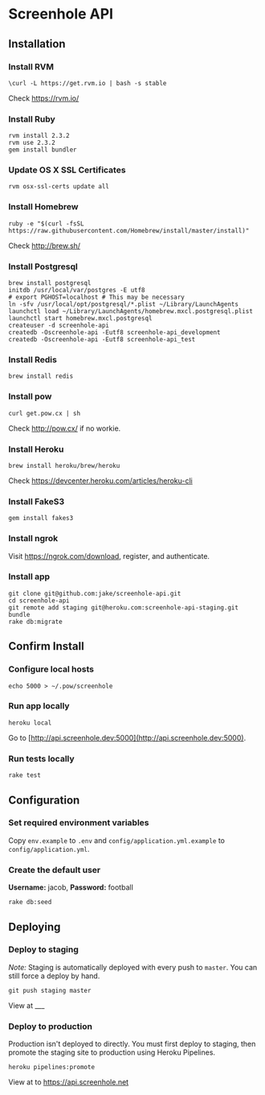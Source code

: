 # Screenhole API

## Installation

### Install RVM

```
\curl -L https://get.rvm.io | bash -s stable
```
Check https://rvm.io/

### Install Ruby

```
rvm install 2.3.2
rvm use 2.3.2
gem install bundler
```

### Update OS X SSL Certificates

```
rvm osx-ssl-certs update all
```

### Install Homebrew

```
ruby -e "$(curl -fsSL https://raw.githubusercontent.com/Homebrew/install/master/install)"
```
Check http://brew.sh/

### Install Postgresql

```
brew install postgresql
initdb /usr/local/var/postgres -E utf8
# export PGHOST=localhost # This may be necessary
ln -sfv /usr/local/opt/postgresql/*.plist ~/Library/LaunchAgents
launchctl load ~/Library/LaunchAgents/homebrew.mxcl.postgresql.plist
launchctl start homebrew.mxcl.postgresql
createuser -d screenhole-api
createdb -Oscreenhole-api -Eutf8 screenhole-api_development
createdb -Oscreenhole-api -Eutf8 screenhole-api_test
```

### Install Redis

```
brew install redis
```

### Install pow

```
curl get.pow.cx | sh
```
Check http://pow.cx/ if no workie.

### Install Heroku

```
brew install heroku/brew/heroku
```
Check https://devcenter.heroku.com/articles/heroku-cli

### Install FakeS3

```
gem install fakes3
```

### Install ngrok

Visit https://ngrok.com/download, register, and authenticate.

### Install app

```
git clone git@github.com:jake/screenhole-api.git
cd screenhole-api
git remote add staging git@heroku.com:screenhole-api-staging.git
bundle
rake db:migrate
```

## Confirm Install

### Configure local hosts

```
echo 5000 > ~/.pow/screenhole
```

### Run app locally

```
heroku local
```
Go to [http://api.screenhole.dev:5000](http://api.screenhole.dev:5000).

### Run tests locally

```
rake test
```

## Configuration

### Set required environment variables

Copy `env.example` to `.env` and `config/application.yml.example` to `config/application.yml`.

### Create the default user

**Username:** jacob, **Password:** football

```
rake db:seed
```

## Deploying

### Deploy to staging

*Note:* Staging is automatically deployed with every push to `master`. You can still force a deploy by hand.

```
git push staging master
```
View at ___

### Deploy to production

Production isn't deployed to directly. You must first deploy to staging, then promote the staging site to production using Heroku Pipelines.

```
heroku pipelines:promote
```

View at to https://api.screenhole.net
